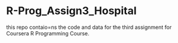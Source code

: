 # R-Prog_Assign3_Hospital

this repo contaio=ns the code and data for the third assignment for Coursera R Programming Course.

